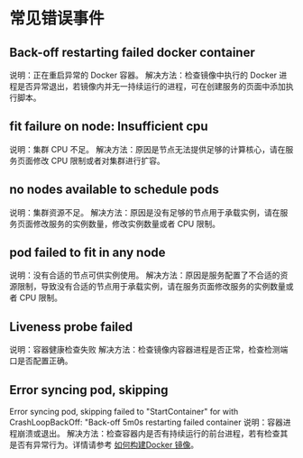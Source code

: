# 常见错误事件

## Back-off restarting failed docker container

说明：正在重启异常的 Docker 容器。 解决方法：检查镜像中执行的 Docker 进程是否异常退出，若镜像内并无一持续运行的进程，可在创建服务的页面中添加执行脚本。

## fit failure on node: Insufficient cpu

说明：集群 CPU 不足。 解决方法：原因是节点无法提供足够的计算核心，请在服务页面修改 CPU 限制或者对集群进行扩容。

## no nodes available to schedule pods

说明：集群资源不足。 解决方法：原因是没有足够的节点用于承载实例，请在服务页面修改服务的实例数量，修改实例数量或者 CPU 限制。

## pod failed to fit in any node

说明：没有合适的节点可供实例使用。 解决方法：原因是服务配置了不合适的资源限制，导致没有合适的节点用于承载实例，请在服务页面修改服务的实例数量或者 CPU 限制。

## Liveness probe failed

说明：容器健康检查失败 解决方法：检查镜像内容器进程是否正常，检查检测端口是否配置正确。

## Error syncing pod, skipping

Error syncing pod, skipping failed to "StartContainer" for with CrashLoopBackOff: "Back-off 5m0s restarting failed container 说明：容器进程崩溃或退出。 解决方法：检查容器内是否有持续运行的前台进程，若有检查其是否有异常行为。详情请参考 [如何构建Docker 镜像](../../quick-start/example/docker-image-example.md)。

